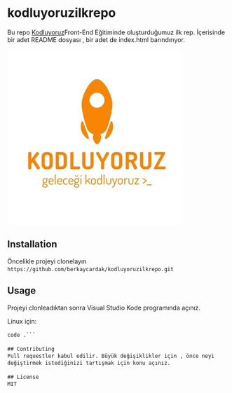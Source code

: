 # kodluyoruzilkrepo
Bu repo [Kodluyoruz](https://www.kodluyoruz.org/)Front-End Eğitiminde oluşturduğumuz ilk rep. İçerisinde bir adet README dosyası , bir adet de index.html barındırıyor.

![Kodluyoruz Logo](https://raw.githubusercontent.com/Kodluyoruz/taskforce/git/git/markdown-nedir-nasil-kullaniriz-/figures/kodluyoruz_logo.jpg)

## Installation
Öncelikle projeyi clonelayın
`https://github.com/berkaycardak/kodluyoruzilkrepo.git`

## Usage
Projeyi clonleadıktan sonra Visual Studio Kode programında açınız. 

Linux için:
```cd kodluyoruzilkrepo
code .```

## Contributing
Pull requestler kabul edilir. Büyük değişiklikler için , önce neyi değiştirmek istediğinizi tartışmak için konu açınız.

## License
MIT
